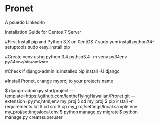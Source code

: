 # Pronet
A psuedo Linked-In

Installation Guide for Centos 7 Server

#First Install pip and Python 3.X on CentOS 7
sudo yum install python34-setuptools
sudo easy_install pip

#Create venv using python 3.4
python3.4 -m venv py34env
py34env/bin/activate

#Check if django-admin is installed
pip install -U django

#Install Pronet, change myproj to your projects name

$ django-admin.py startproject --template=https://github.com/IantheFlyingHawaiian/Pronet.git --extension=py,md,html,env my_proj
$ cd my_proj
$ pip install -r requirements.txt 
$ cd src
$ cp my_proj/settings/local.sample.env my_proj/settings/local.env
$ python manage.py migrate
$ python manage.py createsuperuser
